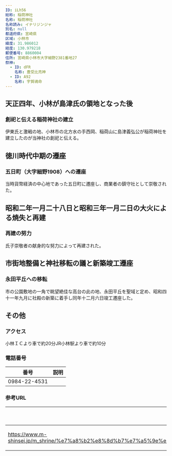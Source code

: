 ```yaml
---
ID: iLh56
総称: 稲荷神社
名称: 稲荷神社
名称読み: イナリジンジャ
別名: null
都道府県: 宮崎県
区域: 小林市
緯度: 31.986012
経度: 130.979218
郵便番号: 8860004
住所: 宮崎県小林市大字細野2381番地27
祭神:
  - ID: dFR
    名称: 豊受比売神
  - ID: A92
    名称: 宇賀魂命
---
```


## 天正四年、小林が島津氏の領地となった後

### 創祀と伝える稲荷神社の建立

伊東氏と激戦の地、小林市の北方水の手西岡、稲荷山に島津義弘公が稲荷神社を建立したのが当神社の創祀と伝える。

## 徳川時代中期の遷座

### 五日町（大字細野1908）への遷座

当時貨幣経済の中心地であった五日町に遷座し、商業者の鎮守社として崇敬された。

## 昭和二年一月二十八日と昭和三年一月二日の大火による焼失と再建

### 再建の努力

氏子崇敬者の献身的な努力によって再建された。

## 市街地整備と神社移転の議と新築竣工遷座

### 永田平丘への移転

市の公園敷地の一角で眺望絶佳な高台の此の地、永田平丘を聖域と定め、昭和四十一年九月に社殿の新築に着手し同年十二月六日竣工遷座した。

## その他

### アクセス

小林ＩＣより車で約20分JR小林駅より車で約10分

### 電話番号

| 番号         | 説明 |
| ------------ | ---- |
| 0984-22-4531 |      |

### 参考URL

| URL                                                                                                                                                                                 | 説明   |
| ----------------------------------------------------------------------------------------------------------------------------------------------------------------------------------- | ------ |
| https://www.m-shinsei.jp/m_shrine/%e7%a8%b2%e8%8d%b7%e7%a5%9e%e7%a4%be%ef%bc%88%e3%81%84%e3%81%aa%e3%82%8a%e3%81%98%e3%82%93%e3%81%98%e3%82%83%ef%bc%89%e5%b0%8f%e6%9e%97%e5%b8%82/ | 神社庁 |
